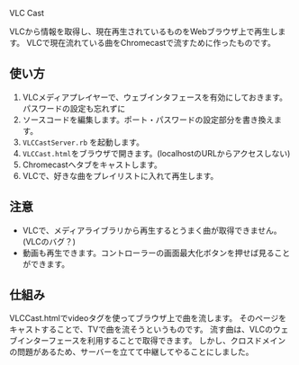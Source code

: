
VLC Cast

VLCから情報を取得し、現在再生されているものをWebブラウザ上で再生します。
VLCで現在流れている曲をChromecastで流すために作ったものです。


使い方
------

1. VLCメディアプレイヤーで、ウェブインタフェースを有効にしておきます。パスワードの設定も忘れずに
2. ソースコードを編集します。ポート・パスワードの設定部分を書き換えます。
3. `VLCCastServer.rb` を起動します。
4. `VLCCast.html`をブラウザで開きます。(localhostのURLからアクセスしない)
5. Chromecastへタブをキャストします。
6. VLCで、好きな曲をプレイリストに入れて再生します。


注意
------

* VLCで、メディアライブラリから再生するとうまく曲が取得できません。(VLCのバグ？)
* 動画も再生できます。コントローラーの画面最大化ボタンを押せば見ることができます。


仕組み
------

VLCCast.htmlでvideoタグを使ってブラウザ上で曲を流します。
そのページをキャストすることで、TVで曲を流そうというものです。
流す曲は、VLCのウェブインターフェースを利用することで取得できます。
しかし、クロスドメインの問題があるため、サーバーを立てて中継してやることにしました。

